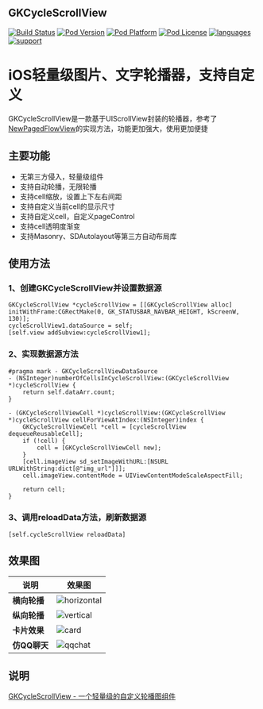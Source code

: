 ## GKCycleScrollView

[![Build Status](http://img.shields.io/travis/QuintGao/GKCycleScrollView/master.svg?style=flat)](https://travis-ci.org/QuintGao/GKCycleScrollView)
[![Pod Version](http://img.shields.io/cocoapods/v/GKCycleScrollView.svg?style=flat)](https://cocoapods.org/pods/GKCycleScrollView)
[![Pod Platform](http://img.shields.io/cocoapods/p/GKCycleScrollView.svg?style=flat)](https://cocoadocs.org/docsets/GKCycleScrollView/)
[![Pod License](http://img.shields.io/cocoapods/l/GKCycleScrollView.svg?style=flat)](https://www.apache.org/licenses/LICENSE-2.0.html)
[![languages](https://img.shields.io/badge/language-objective--c-blue.svg)](#) 
[![support](https://img.shields.io/badge/support-ios%208%2B-orange.svg)](#) 

iOS轻量级图片、文字轮播器，支持自定义
===========
GKCycleScrollView是一款基于UIScrollView封装的轮播器，参考了[NewPagedFlowView](https://github.com/PageGuo/NewPagedFlowView)的实现方法，功能更加强大，使用更加便捷

## 主要功能
- 无第三方侵入，轻量级组件
- 支持自动轮播，无限轮播
- 支持cell缩放，设置上下左右间距
- 支持自定义当前cell的显示尺寸
- 支持自定义cell，自定义pageControl
- 支持cell透明度渐变
- 支持Masonry、SDAutolayout等第三方自动布局库

## 使用方法
### 1、创建GKCycleScrollView并设置数据源
```
GKCycleScrollView *cycleScrollView = [[GKCycleScrollView alloc] initWithFrame:CGRectMake(0, GK_STATUSBAR_NAVBAR_HEIGHT, kScreenW, 130)];
cycleScrollView1.dataSource = self;
[self.view addSubview:cycleScrollView1];
```
### 2、实现数据源方法
```
#pragma mark - GKCycleScrollViewDataSource
- (NSInteger)numberOfCellsInCycleScrollView:(GKCycleScrollView *)cycleScrollView {
    return self.dataArr.count;
}

- (GKCycleScrollViewCell *)cycleScrollView:(GKCycleScrollView *)cycleScrollView cellForViewAtIndex:(NSInteger)index {
    GKCycleScrollViewCell *cell = [cycleScrollView dequeueReusableCell];
    if (!cell) {
        cell = [GKCycleScrollViewCell new];
    }
    [cell.imageView sd_setImageWithURL:[NSURL URLWithString:dict[@"img_url"]]];
    cell.imageView.contentMode = UIViewContentModeScaleAspectFill;

    return cell;
}
```
### 3、调用reloadData方法，刷新数据源
```
[self.cycleScrollView reloadData]
```

## 效果图

| 说明 | 效果图 |
|-------|-------|
| **横向轮播** | ![horizontal](https://github.com/QuintGao/GKCycleScrollView/blob/master/imgs/demo_horizontal.gif) |
| **纵向轮播** | ![vertical](https://github.com/QuintGao/GKCycleScrollView/blob/master/imgs/demo_vertical.gif) |
| **卡片效果** | ![card](https://github.com/QuintGao/GKCycleScrollView/blob/master/imgs/demo_card.gif) |
| **仿QQ聊天** | ![qqchat](https://github.com/QuintGao/GKCycleScrollView/blob/master/imgs/demo_qqchat.gif)|

## 说明
[GKCycleScrollView - 一个轻量级的自定义轮播图组件](https://www.jianshu.com/p/950ca713e6a9)
